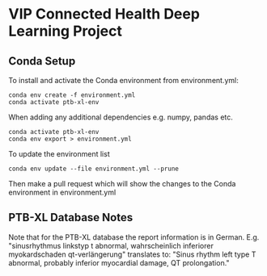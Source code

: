 # VIP Connected Health Deep Learning Project

## Conda Setup

To install and activate the Conda environment from environment.yml:

```text
conda env create -f environment.yml
conda activate ptb-xl-env
```

When adding any additional dependencies e.g. numpy, pandas etc.

```text
conda activate ptb-xl-env
conda env export > environment.yml
```

To update the environment list

```text
conda env update --file environment.yml --prune
```

Then make a pull request which will show the changes to the Conda environment in environment.yml

## PTB-XL Database Notes

Note that for the PTB-XL database the report information is in German.
E.g. "sinusrhythmus linkstyp t abnormal, wahrscheinlich inferiorer myokardschaden qt-verlängerung"
translates to: "Sinus rhythm left type T abnormal, probably inferior myocardial damage, QT prolongation."

